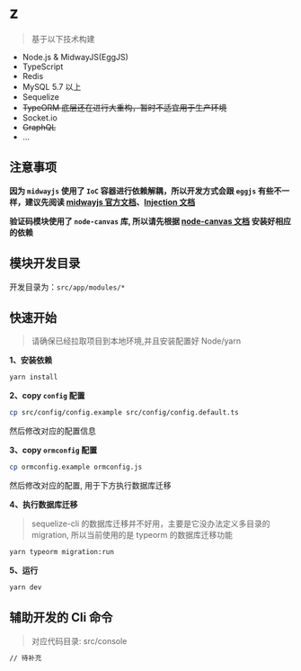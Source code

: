 # z
> 基于以下技术构建
- Node.js & MidwayJS(EggJS)
- TypeScript
- Redis
- MySQL 5.7 以上
- Sequelize
- <del> TypeORM 底层还在进行大重构，暂时不适宜用于生产环境</del>
- Socket.io
- <del>GraphQL<del>
- ...

## 注意事项
**因为 `midwayjs` 使用了 `IoC` 容器进行依赖解耦，所以开发方式会跟 `eggjs` 有些不一样，建议先阅读 [midwayjs 官方文档](https://midwayjs.org/midway/)、[Injection 文档](https://midwayjs.org/injection/guide.html)**

**验证码模块使用了 `node-canvas` 库, 所以请先根据 [node-canvas 文档](https://github.com/Automattic/node-canvas) 安装好相应的依赖**


## 模块开发目录
开发目录为：`src/app/modules/*`

## 快速开始
> 请确保已经拉取项目到本地环境,并且安装配置好 Node/yarn

**1、安装依赖**
```bash
yarn install
```

**2、copy `config` 配置**
```bash
cp src/config/config.example src/config/config.default.ts
```
然后修改对应的配置信息

**3、copy `ormconfig` 配置**
```bash
cp ormconfig.example ormconfig.js
```
然后修改对应的配置, 用于下方执行数据库迁移

**4、执行数据库迁移**
>sequelize-cli 的数据库迁移并不好用，主要是它没办法定义多目录的 migration, 所以当前使用的是 typeorm 的数据库迁移功能
```bash
yarn typeorm migration:run
```

**5、运行**
```bash
yarn dev
```

## 辅助开发的 Cli 命令
> 对应代码目录: src/console

```bash
// 待补充
```
